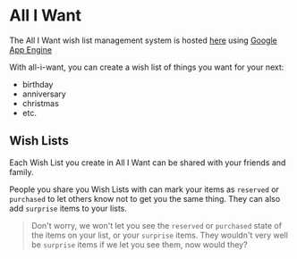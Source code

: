 # All I Want

The All I Want wish list management system is hosted [here](http://all-i-want.appspot.com)
using [Google App Engine](http://appengine.google.com)

With all-i-want, you can create a wish list of things you want for your next:
 * birthday
 * anniversary
 * christmas
 * etc.


## Wish Lists

Each Wish List you create in All I Want can be shared with your friends and family.

People you share you Wish Lists with can mark your items as `reserved` or `purchased`
to let others know not to get you the same thing. They can also add `surprise` items
to your lists.
> Don't worry, we won't let you see the `reserved` or `purchased` state of the items on
> your list, or your `surprise` items. They wouldn't very well be `surprise` items if we
> let you see them, now would they?


